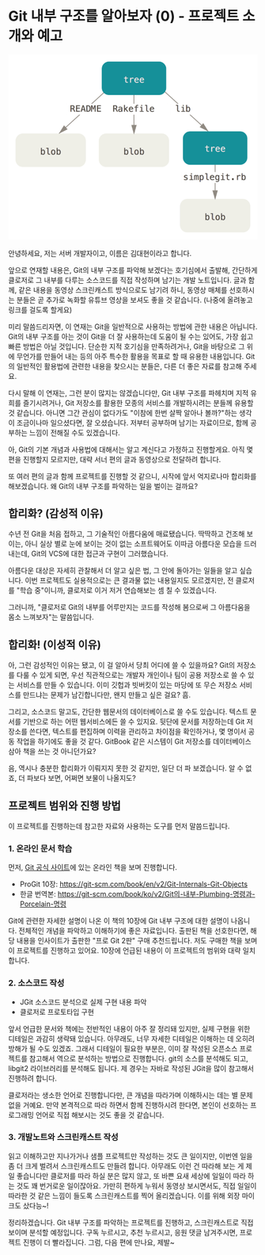 # Git 내부 구조를 알아보자 (0) - 프로젝트 소개와 예고

![](doc/img/data-model-1.png)

안녕하세요, 저는 서버 개발자이고, 이름은 김대현이라고 합니다.

앞으로 연재할 내용은, Git의 내부 구조를 파악해 보겠다는 호기심에서 출발해, 간단하게 클로저로 그 내부를 다루는 소스코드를 직접 작성하며 남기는 개발 노트입니다. 글과 함께, 같은 내용을 동영상 스크린캐스트 방식으로도 남기려 하니, 동영상 매체를 선호하시는 분들은 곧 추가로 녹화할 유튜브 영상을 보셔도 좋을 것 같습니다. (나중에 올려놓고 링크를 걸도록 할게요)

미리 말씀드리자면, 이 연재는 Git을 일반적으로 사용하는 방법에 관한 내용은 아닙니다. Git의 내부 구조를 아는 것이 Git을 더 잘 사용하는데 도움이 될 수는 있어도, 가장 쉽고 빠른 방법은 아닐 것입니다. 단순한 지적 호기심을 만족하려거나, Git을 바탕으로 그 위에 무언가를 만들어 내는 등의 아주 특수한 활용을 목표로 할 때 유용한 내용입니다. Git의 일반적인 활용법에 관련한 내용을 찾으시는 분들은, 다른 더 좋은 자료를 참고해 주세요.

다시 말해 이 연재는, 그런 분이 많지는 않겠습니다만, Git 내부 구조를 파헤치며 지적 유희를 즐기시려거나, Git 저장소를 활용한 모종의 서비스를 개발하시려는 분들께 유용할 것 같습니다. 아니면 그간 관심이 없다가도 "이참에 한번 살짝 알아나 볼까?"하는 생각이 조금이나마 일으셨다면, 잘 오셨습니다. 저부터 공부하며 남기는 자료이므로, 함께 공부하는 느낌이 전해질 수도 있겠습니다.

아, Git의 기본 개념과 사용법에 대해서는 알고 계신다고 가정하고 진행할게요. 아직 몇 편을 진행할지 모르지만, 대략 서너 편의 글과 동영상으로 전달하려 합니다.

또 여러 편의 글과 함께 프로젝트를 진행할 것 같으니, 시작에 앞서 억지로나마 합리화를 해보겠습니다. 왜 Git의 내부 구조를 파악하는 일을 벌이는 걸까요?

## 합리화? (감성적 이유)

수년 전 Git을 처음 접하고, 그 기술적인 아름다움에 매료됐습니다. 딱딱하고 건조해 보이는, 아니 실상 별로 눈에 보이는 것이 없는 소프트웨어도 이따금 아름다운 모습을 드러내는데, Git의 VCS에 대한 접근과 구현이 그러했습니다.

아름다운 대상은 자세히 관찰해서 더 알고 싶은 법, 그 안에 돌아가는 일들을 알고 싶습니다. 이번 프로젝트도 실용적으로는 큰 결과물 없는 내용일지도 모르겠지만, 전 클로저를 "학습 중"이니까, 클로저로 이거 저거 연습해보는 셈 칠 수 있겠습니다.

그러니까, "클로저로 Git의 내부를 어루만지는 코드를 작성해 봄으로써 그 아름다움을 몸소 느껴보자"는 말씀입니다.

## 합리화! (이성적 이유)

아, 그런 감성적인 이유는 됐고, 이 걸 알아서 당최 어디에 쓸 수 있을까요? Git의 저장소를 다룰 수 있게 되면, 우선 직관적으로는 개발자 개인이나 팀이 공용 저장소로 쓸 수 있는 서비스를 만들 수 있습니다. 이미 깃헙과 빗버킷이 있는 마당에 또 무슨 저장소 서비스를 만드냐는 문제가 남긴합니다만, 왠지 만들고 싶은 걸요? 흠.

그리고, 소스코드 말고도, 간단한 웹문서의 데이터베이스로 쓸 수도 있습니다. 텍스트 문서를 기반으로 하는 어떤 웹서비스에든 쓸 수 있지요. 뒷단에 문서를 저장하는데 Git 저장소를 쓴다면, 텍스트를 편집하며 이력을 관리하고 차이점을 확인하거나, 몇 명이서 공동 작업을 하기에도 좋을 것 같다. GitBook 같은 시스템이 Git 저장소를 데이터베이스 삼아 책을 쓰는 것 아니던가요?

음, 역시나 충분한 합리화가 이뤄지지 못한 것 같지만, 일단 더 파 보겠습니다. 알 수 없죠, 더 파보다 보면, 어쩌면 보물이 나올지도?

## 프로젝트 범위와 진행 방법

이 프로젝트를 진행하는데 참고한 자료와 사용하는 도구를 먼저 말씀드립니다.

### 1. 온라인 문서 학습

먼저, [Git 공식 사이트](https://git-scm.com)에 있는 온라인 책을 보며 진행합니다.

* ProGit 10장: <https://git-scm.com/book/en/v2/Git-Internals-Git-Objects>
* 한글 번역본: <https://git-scm.com/book/ko/v2/Git의-내부-Plumbing-명령과-Porcelain-명령>

Git에 관련한 자세한 설명이 나온 이 책의 10장에 Git 내부 구조에 대한 설명이 나옵니다. 전체적인 개념을 파악하고 이해하기에 좋은 자료입니다. 출판된 책을 선호한다면, 해당 내용을 인사이트가 출판한 "프로 Git 2판" 구매 추천드립니다. 저도 구매한 책을 보며 이 프로젝트를 진행하고 있어요. 10장에 언급된 내용이 이 프로젝트의 범위와 대략 일치합니다.

### 2. 소스코드 작성

* JGit 소스코드 분석으로 실제 구현 내용 파악
* 클로저로 프로토타입 구현

앞서 언급한 문서와 책에는 전반적인 내용이 아주 잘 정리돼 있지만, 실제 구현을 위한 디테일은 과감히 생략돼 있습니다. 아무래도, 너무 자세한 디테일은 이해하는 데 오히려 방해가 될 수도 있겠죠. 그래서 디테일이 필요한 부분은, 이미 잘 작성된 오픈소스 프로젝트를 참고해서 역으로 분석하는 방법으로 진행합니다. git의 소스를 분석해도 되고, libgit2 라이브러리를 분석해도 됩니다. 제 경우는 자바로 작성된 JGit을 많이 참고해서 진행하려 합니다.

클로저라는 생소한 언어로 진행합니다만, 큰 개념을 따라가며 이해하시는 데는 별 문제없을 거예요. 만약 본격적으로 따라 하면서 함께 진행하시려 한다면, 본인이 선호하는 프로그래밍 언어로 직접 해보시는 것도 좋을 것 같습니다.

### 3. 개발노트와 스크린캐스트 작성

읽고 이해하고만 지나가거나 샘플 프로젝트만 작성하는 것도 큰 일이지만, 이번엔 일을 좀 더 크게 벌려서 스크린캐스트도 만들려 합니다. 아무래도 이런 건 따라해 보는 게 제일 좋습니다만 클로저를 따라 하실 분은 많지 않고, 또 바쁜 요새 세상에 일일이 따라 하는 것도 꽤 번거로운 일이잖아요. 가만히 편하게 누워서 동영상 보시면서도, 직접 일일이 따라한 것 같은 느낌이 들도록 스크린캐스트를 찍어 올리겠습니다. 이를 위해 외장 마이크도 샀다능~!

정리하겠습니다. Git 내부 구조를 파악하는 프로젝트를 진행하고, 스크린캐스트로 직접 보이며 분석할 예정입니다. 구독 누르시고, 추천 누르시고, 응원 댓글 남겨주시면, 프로젝트 진행이 더 빨라집니다. 그럼, 다음 편에 만나요, 제발~
